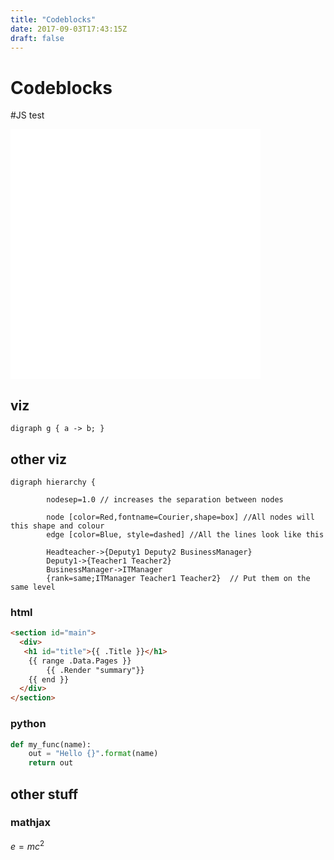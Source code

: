 ```yaml
---
title: "Codeblocks"
date: 2017-09-03T17:43:15Z
draft: false
---
```


# Codeblocks

#JS test
<iframe width="400" height="400" frameborder="0" scrolling="no" src="//plot.ly/~samsung.staines/21.embed"></iframe>



## viz

```viz-dot
digraph g { a -> b; }
```


## other viz

```viz-dot
digraph hierarchy {

        nodesep=1.0 // increases the separation between nodes
                
        node [color=Red,fontname=Courier,shape=box] //All nodes will this shape and colour
        edge [color=Blue, style=dashed] //All the lines look like this

        Headteacher->{Deputy1 Deputy2 BusinessManager}
        Deputy1->{Teacher1 Teacher2}
        BusinessManager->ITManager
        {rank=same;ITManager Teacher1 Teacher2}  // Put them on the same level

```

### html

```html
<section id="main">
  <div>
   <h1 id="title">{{ .Title }}</h1>
    {{ range .Data.Pages }}
        {{ .Render "summary"}}
    {{ end }}
  </div>
</section>
```

### python

```python
def my_func(name):
    out = "Hello {}".format(name)
    return out
```

## other stuff

### mathjax

$e=mc^2$




